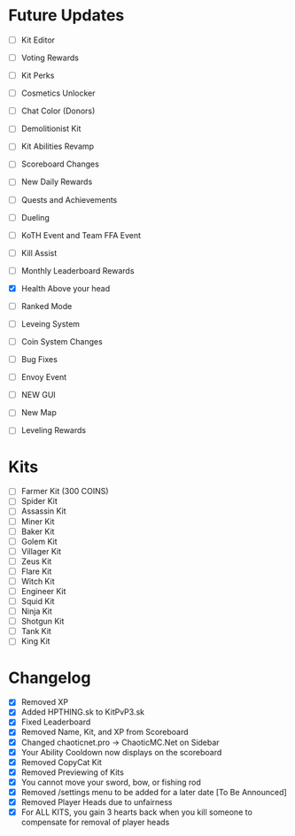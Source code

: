 # Future Updates

- [ ] Kit Editor
- [ ] Voting Rewards
- [ ] Kit Perks
- [ ] Cosmetics Unlocker
- [ ] Chat Color (Donors)
- [ ] Demolitionist Kit
- [ ] Kit Abilities Revamp
- [ ] Scoreboard Changes
- [ ] New Daily Rewards
- [ ] Quests and Achievements
- [ ]  Dueling
- [ ] KoTH Event and Team FFA Event
- [ ] Kill Assist
- [ ] Monthly Leaderboard Rewards
- [X] Health Above your head
- [ ] Ranked Mode
- [ ] Leveing System
- [ ] Coin System Changes
- [ ] Bug Fixes
- [ ] Envoy Event
- [ ] NEW GUI 
- [ ] New Map
- [ ] Leveling Rewards



# Kits
- [ ] Farmer Kit (300 COINS)
- [ ] Spider Kit
- [ ] Assassin Kit
- [ ] Miner Kit
- [ ] Baker Kit
- [ ] Golem Kit
- [ ] Villager Kit
- [ ] Zeus Kit
- [ ] Flare Kit
- [ ] Witch Kit
- [ ] Engineer Kit
- [ ] Squid Kit
- [ ] Ninja Kit
- [ ] Shotgun Kit
- [ ] Tank Kit
- [ ] King Kit

# Changelog
- [X] Removed XP
- [X] Added HPTHING.sk to KitPvP3.sk
- [X] Fixed Leaderboard
- [X] Removed Name, Kit, and XP from Scoreboard
- [X] Changed chaoticnet.pro -> ChaoticMC.Net on Sidebar
- [X] Your Ability Cooldown now displays on the scoreboard
- [X] Removed CopyCat Kit
- [X] Removed Previewing of Kits
- [X] You cannot move your sword, bow, or fishing rod
- [X] Removed /settings menu to be added for a later date [To Be Announced]
- [X] Removed Player Heads due to unfairness
- [X] For ALL KITS, you gain 3 hearts back when you kill someone to compensate for removal of player heads
